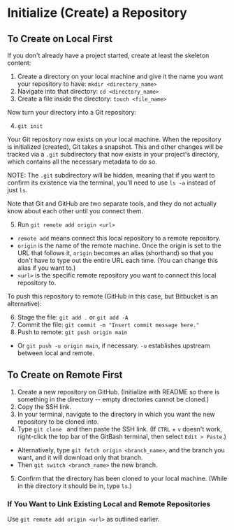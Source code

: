 # Initialize (Create) a Repository

## To Create on Local First

If you don't already have a project started, create at least the skeleton content:

1. Create a directory on your local machine and give it the name you want your repository to have: `mkdir <directory_name>`
2. Navigate into that directory: `cd <directory_name>`
3. Create a file inside the directory: `touch <file_name>`

Now turn your directory into a Git repository:

4. `git init`

Your Git repository now exists on your local machine.  When the repository is initialized (created), Git takes a snapshot.  This and other changes will be tracked via a `.git` subdirectory that now exists in your project's directory, which contains all the necessary metadata to do so.

NOTE: The `.git` subdirectory will be hidden, meaning that if you want to confirm its existence via the terminal, you'll need to use `ls -a` instead of just `ls`.

Note that Git and GitHub are two separate tools, and they do not actually know about each other until you connect them.

5. Run `git remote add origin <url>`
  - `remote add` means connect this local repository to a remote repository.
  - `origin` is the name of the remote machine.  Once the origin is set to the URL that follows it, `origin` becomes an alias (shorthand) so that you don't have to type out the entire URL each time.  (You can change this alias if you want to.)
  - `<url>` is the specific remote repository you want to connect this local repository to.

To push this repository to remote (GitHub in this case, but Bitbucket is an alternative):

6. Stage the file: `git add .` or `git add -A`
7. Commit the file: `git commit -m "Insert commit message here."`
8. Push to remote: `git push origin main`
  - Or `git push -u origin main`, if necessary.  `-u` establishes upstream between local and remote.


## To Create on Remote First

1. Create a new repository on GitHub. (Initialize with README so there is something in the directory -- empty directories cannot be cloned.)
2. Copy the SSH link.
3. In your terminal, navigate to the directory in which you want the new repository to be cloned into.
4. Type `git clone ` and then paste the SSH link.  (If `CTRL` + `v` doesn't work, right-click the top bar of the GitBash terminal, then select `Edit > Paste`.)
  - Alternatively, type `git fetch origin <branch_name>`, and the branch you want, and it will download only that branch.
  - Then `git switch <branch_name>` the new branch.
5. Confirm that the directory has been cloned to your local machine.  (While in the directory it should be in, type `ls`.)


### If You Want to Link Existing Local and Remote Repositories

Use `git remote add origin <url>` as outlined earlier.